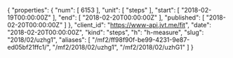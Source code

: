 {
  "properties": {
    "num": [
      6153
    ],
    "unit": [
      "steps"
    ],
    "start": [
      "2018-02-19T00:00:00Z"
    ],
    "end": [
      "2018-02-20T00:00:00Z"
    ],
    "published": [
      "2018-02-20T00:00:00Z"
    ]
  },
  "client_id": "https://www-api.jvt.me/fit",
  "date": "2018-02-20T00:00:00Z",
  "kind": "steps",
  "h": "h-measure",
  "slug": "2018/02/uzhg1",
  "aliases": [
    "/mf2/ff98f90f-be99-4231-9e87-ed05bf21ffc1/",
    "/mf2/2018/02/uzhg1",
    "/mf2/2018/02/uzhG1"
  ]
}
